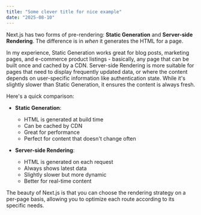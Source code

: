 ```yaml
---
title: "Some clever title for nice example"
date: "2025-08-10"
---
```


Next.js has two forms of pre-rendering: **Static Generation** and **Server-side Rendering**. The difference is in _when_ it generates the HTML for a page.

In my experience, Static Generation works great for blog posts, marketing pages, and e-commerce product listings - basically, any page that can be built once and cached by a CDN.
Server-side Rendering is more suitable for pages that need to display frequently updated data, or where the content depends on user-specific information like authentication state. While it's slightly slower than Static Generation, it ensures the content is always fresh.

Here's a quick comparison:

- **Static Generation**:
  - HTML is generated at build time
  - Can be cached by CDN
  - Great for performance
  - Perfect for content that doesn't change often

- **Server-side Rendering**:
  - HTML is generated on each request
  - Always shows latest data
  - Slightly slower but more dynamic
  - Better for real-time content

The beauty of Next.js is that you can choose the rendering strategy on a per-page basis, allowing you to optimize each route according to its specific needs.
